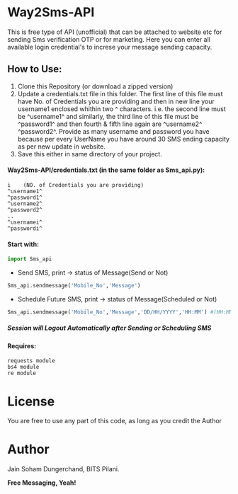 # Way2Sms-API
This is free type of API (unofficial) that can be attached to website etc for sending Sms verification OTP or for marketing. Here you can enter all available login credential's to increse your message sending capacity.

## How to Use:
1. Clone this Repository (or download a zipped version)
2. Update a credentials.txt file in this folder. The first line of this file must have No. of Credentials you are providing and then in new line your username1 enclosed whithin two ^ characters. i.e. the second line must be ^username1^ and similarly, the third line of this file must be ^password1^ and then fourth & fifth line again are ^username2^ ^password2^. Provide as many username and password you have because per every UserName you have around 30 SMS ending capacity as per new update in website. 
3. Save this either in same directory of your project.

#### Way2Sms-API/credentials.txt (in the same folder as Sms_api.py):
```
i    (NO. of Credentials you are providing) 
^username1^
^password1^
^username2^
^password2^
..
^usernamei^
^passwordi^
```

#### Start with:
```python
import Sms_api
```
- Send SMS, print -> status of Message(Send or Not)
```python
Sms_api.sendmessage('Mobile_No','Message')
```
- Schedule Future SMS, print -> status of Message(Scheduled or Not)
```python
Sms_api.sendmessage('Mobile_No','Message','DD/HH/YYYY','HH:MM') #(HH:MM)(24Hr Format)(18:34)
```
##### Session will Logout Automatically after Sending or Scheduling SMS

#### Requires:
```
requests module
bs4 module
re module
```

# License
You are free to use any part of this code, as long as you credit the Author

# Author
Jain Soham Dungerchand, BITS Pilani.

**Free Messaging, Yeah!**

